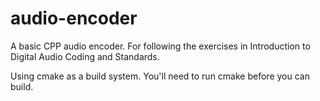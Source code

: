 # audio-encoder
A basic CPP audio encoder. For following the exercises in Introduction to Digital Audio Coding and Standards.

Using cmake as a build system. You'll need to run cmake before you can build.
